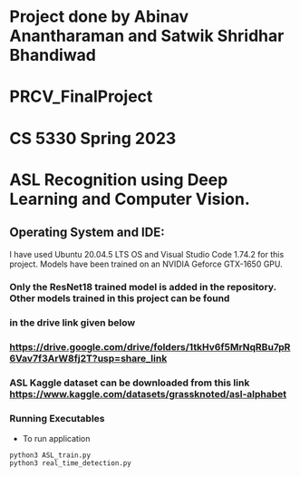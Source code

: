 # Project done by Abinav Anantharaman and Satwik Shridhar Bhandiwad
# PRCV_FinalProject
# CS 5330 Spring 2023
# ASL Recognition using Deep Learning and Computer Vision.


## Operating System and IDE:
I have used Ubuntu 20.04.5 LTS OS and Visual Studio Code 1.74.2 for this project.
Models have been trained on an NVIDIA Geforce GTX-1650 GPU.

### Only the ResNet18 trained model is added in the repository. Other models trained in this project can be found
### in the drive link given below
### https://drive.google.com/drive/folders/1tkHv6f5MrNqRBu7pR6Vav7f3ArW8fj2T?usp=share_link

### ASL Kaggle dataset can be downloaded from this link https://www.kaggle.com/datasets/grassknoted/asl-alphabet

### Running Executables
* To run application  
```bash
python3 ASL_train.py
python3 real_time_detection.py


